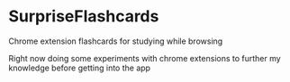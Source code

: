 # SurpriseFlashcards

Chrome extension flashcards for studying while browsing<br>

Right now doing some experiments with chrome extensions to further my knowledge before getting into the app

